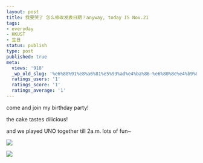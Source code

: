 ```yaml
---
layout: post
title: 我要哭了 怎么修改发表日期？anyway, today IS Nov.21
tags:
- everyday
- HKUST
- 生日
status: publish
type: post
published: true
meta:
  views: '918'
  _wp_old_slug: '%e6%88%91%e8%a6%81%e5%93%ad%e4%ba%86-%e6%80%8e%e4%b9%88%e4%bf%ae%e6%94%b9%e5%8f%91%e8%a1%a8%e6%97%a5%e6%9c%9f%ef%bc%9fanyway-today-is-nov21'
  ratings_users: '1'
  ratings_score: '1'
  ratings_average: '1'
---
```

come and join my birthday party!

the cake tastes dilicious!

and we played UNO together till 2a.m.  lots of fun~


![](http://tkfiles.storage.msn.com/x1pPHu2K6HCG6qDpzLmP3C2v65aaXsSjwoyd7SfXF1Y_MNesHD6VYLABiD7fHn5vnUpb1rOF6Ha1VZNXh7sDle0_8fVdRTaW4PaCWSDA2RURt8)

![](http://tkfiles.storage.msn.com/x1pPHu2K6HCG6qDpzLmP3C2v_gO3mN8BYckV11oE-fFCpQmb4EbzpYQfTS1izG7jnuiz0sdtetX4VDQuEGEtXHZGqgh1alch-RhQLocXoGODiQ)
